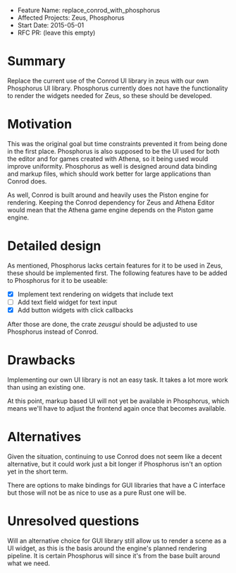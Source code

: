 - Feature Name: replace_conrod_with_phosphorus
- Affected Projects: Zeus, Phosphorus
- Start Date: 2015-05-01
- RFC PR: (leave this empty)

# Summary

Replace the current use of the Conrod UI library in zeus with our own Phosphorus UI library. Phosphorus currently does not have the functionality to render the widgets needed for Zeus, so these should be developed.

# Motivation

This was the original goal but time constraints prevented it from being done in the first place. Phosphorus is also supposed to be the UI used for both the editor and for games created with Athena, so it being used would improve uniformity. Phosphorus as well is designed around data binding and markup files, which should work better for large applications than Conrod does.

As well, Conrod is built around and heavily uses the Piston engine for rendering. Keeping the Conrod dependency for Zeus and Athena Editor would mean that the Athena game engine depends on the Piston game engine.

# Detailed design

As mentioned, Phosphorus lacks certain features for it to be used in Zeus, these should be implemented first. The following features have to be added to Phosphorus for it to be useable:

- [x] Implement text rendering on widgets that include text
- [ ] Add text field widget for text input
- [x] Add button widgets with click callbacks

After those are done, the crate *zeusgui* should be adjusted to use Phosphorus instead of Conrod.

# Drawbacks

Implementing our own UI library is not an easy task. It takes a lot more work than using an existing one.

At this point, markup based UI will not yet be available in Phosphorus, which means we'll have to adjust the frontend again once that becomes available.

# Alternatives

Given the situation, continuing to use Conrod does not seem like a decent alternative, but it could work just a bit longer if Phosphorus isn't an option yet in the short term.

There are options to make bindings for GUI libraries that have a C interface but those will not be as nice to use as a pure Rust one will be.

# Unresolved questions

Will an alternative choice for GUI library still allow us to render a scene as a UI widget, as this is the basis around the engine's planned rendering pipeline. It is certain Phosphorus will since it's from the base built around what we need.
